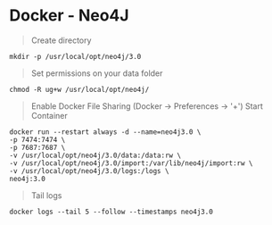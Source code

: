 # Docker - Neo4J

> Create directory
```shell
mkdir -p /usr/local/opt/neo4j/3.0
```

> Set permissions on your data folder
```shell
chmod -R ug+w /usr/local/opt/neo4j/
```

> Enable Docker File Sharing (Docker -> Preferences -> '+')
> Start Container
```shell
docker run --restart always -d --name=neo4j3.0 \
-p 7474:7474 \
-p 7687:7687 \
-v /usr/local/opt/neo4j/3.0/data:/data:rw \
-v /usr/local/opt/neo4j/3.0/import:/var/lib/neo4j/import:rw \
-v /usr/local/opt/neo4j/3.0/logs:/logs \
neo4j:3.0
```

> Tail logs
```shell
docker logs --tail 5 --follow --timestamps neo4j3.0
```